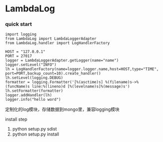 # LambdaLog

### quick start
```
import logging
from LambdaLog import LambdaLoggerAdapter
from LambdaLog.handler import LogHandlerFactory

HOST = "127.0.0.1"
PORT = 27017
logger = LambdaLoggerAdapter.getLogger(name="name")
logger.setLevel("INFO") 
lh = LogHandlerFactory(name=logger.logger.name,host=HOST,type="TIME", port=PORT,backup_count=10).create_handler()
lh.setLevel(logging.DEBUG)
formatter = logging.Formatter('[%(asctime)s] %(filename)s->%(funcName)s line:%(lineno)d [%(levelname)s]%(message)s')
lh.setFormatter(formatter)
logger.addHandler(lh)
logger.info("hello word")

```

定制化的log模块，存储数据到mongo里，兼容logging模块

install step
1. python setup.py sdist
2. python setup.py install 
